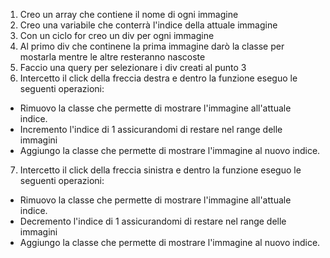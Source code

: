1. Creo un array che contiene il nome di ogni immagine
2. Creo una variabile che conterrà l'indice della attuale immagine
3. Con un ciclo for creo un div per ogni immagine
4. Al primo div che continene la prima immagine darò la classe per mostarla mentre le altre resteranno nascoste
5. Faccio una query per selezionare i div creati al punto 3
6. Intercetto il click della freccia destra e dentro la funzione eseguo le seguenti operazioni:
 - Rimuovo la classe che permette di mostrare l'immagine all'attuale indice.
 - Incremento l'indice di 1 assicurandomi di restare nel range delle immagini
 - Aggiungo la classe che permette di mostrare l'immagine al nuovo indice.
 7. Intercetto il click della freccia sinistra e dentro la funzione eseguo le seguenti operazioni:
 - Rimuovo la classe che permette di mostrare l'immagine all'attuale indice.
 - Decremento l'indice di 1 assicurandomi di restare nel range delle immagini
 - Aggiungo la classe che permette di mostrare l'immagine al nuovo indice.